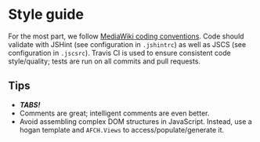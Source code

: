 Style guide
===========

For the most part, we follow [MediaWiki coding conventions](https://www.mediawiki.org/wiki/Manual:Coding_conventions/JavaScript). Code should validate with JSHint (see configuration in `.jshintrc`) as well as JSCS (see configuration in `.jscsrc`). Travis CI is used to ensure consistent code style/quality; tests are run on all commits and pull requests.

## Tips
 * _**TABS!**_
 * Comments are great; intelligent comments are even better.
 * Avoid assembling complex DOM structures in JavaScript. Instead, use a hogan template and `AFCH.Views` to access/populate/generate it.
